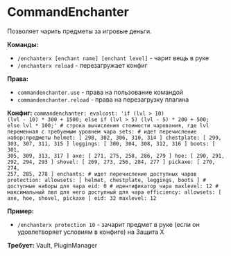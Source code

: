 CommandEnchanter
================

Позволяет чарить предметы за игровые деньги.

<b>Команды:</b>
<ul>
<li><code>/enchanterx [enchant name] [enchant level]</code> - чарит вещь в руке</li>
<li><code>/enchanterx reload</code> - перезагружает конфиг</li>
</ul>

<b>Права:</b>
<ul>
<li><code>commandenchanter.use</code> - права на пользование командой</li>
<li><code>commandenchanter.reload</code> - права на перезагрузку плагина</li>
</ul>

<b>Конфиг:</b>
<code>commandenchanter:
    evalcost: 'if (lvl > 10) (lvl - 10) * 300 + 1500; else if (lvl > 5) (lvl - 5) * 200 + 500; else lvl * 100;' # строка вычисления стоимости чарования, где lvl переменная с требуемым уровнем чара
    sets: # идет перечисление набор:предметы
        helmet: [ 298, 302, 306, 310, 314 ]
        chestplate: [ 299, 303, 307, 311, 315 ]
        leggings: [ 300, 304, 308, 312, 316 ]
        boots: [ 301, 305, 309, 313, 317 ]
        axe: [ 271, 275, 258, 286, 279 ]
        hoe: [ 290, 291, 292, 294, 293 ]
        shovel: [ 269, 273, 256, 284, 277 ]
        pickaxe: [ 270, 274, 257, 285, 278 ]
    enchants: # идет перечисление доступных чаров
        protection:
            allowsets: [ helmet, chestplate, leggings, boots ] # доступные наборы для чара
            eid: 0 # идентификатор чара
            maxlevel: 12 # максимальный лвл для него доступный для чара
        efficiency:
            allowsets: [ axe, hoe, shovel, pickaxe ]
            eid: 32
            maxlevel: 12</code>

<b>Пример:</b>
<ul>
<li><code>/enchanterx protection 10</code> - зачарит предмет в руке (если он удовлетворяет условиям в конфиге) на Защита Х</li>
</ul>

<b>Требует:</b> Vault, PluginManager

